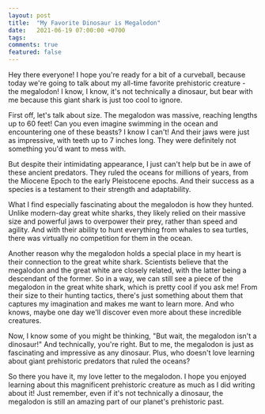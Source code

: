 ```yaml
---
layout: post
title:  "My Favorite Dinosaur is Megalodon"
date:   2021-06-19 07:00:00 +0700
tags: 
comments: true
featured: false
---
```


Hey there everyone! I hope you're ready for a bit of a curveball, because today we're going to talk about my all-time favorite prehistoric creature - the megalodon! I know, I know, it's not technically a dinosaur, but bear with me because this giant shark is just too cool to ignore.

First off, let's talk about size. The megalodon was massive, reaching lengths up to 60 feet! Can you even imagine swimming in the ocean and encountering one of these beasts? I know I can't! And their jaws were just as impressive, with teeth up to 7 inches long. They were definitely not something you'd want to mess with.

But despite their intimidating appearance, I just can't help but be in awe of these ancient predators. They ruled the oceans for millions of years, from the Miocene Epoch to the early Pleistocene epochs. And their success as a species is a testament to their strength and adaptability.

What I find especially fascinating about the megalodon is how they hunted. Unlike modern-day great white sharks, they likely relied on their massive size and powerful jaws to overpower their prey, rather than speed and agility. And with their ability to hunt everything from whales to sea turtles, there was virtually no competition for them in the ocean.

Another reason why the megalodon holds a special place in my heart is their connection to the great white shark. Scientists believe that the megalodon and the great white are closely related, with the latter being a descendant of the former. So in a way, we can still see a piece of the megalodon in the great white shark, which is pretty cool if you ask me! From their size to their hunting tactics, there's just something about them that captures my imagination and makes me want to learn more. And who knows, maybe one day we'll discover even more about these incredible creatures.

Now, I know some of you might be thinking, "But wait, the megalodon isn't a dinosaur!" And technically, you're right. But to me, the megalodon is just as fascinating and impressive as any dinosaur. Plus, who doesn't love learning about giant prehistoric predators that ruled the oceans?

So there you have it, my love letter to the megalodon. I hope you enjoyed learning about this magnificent prehistoric creature as much as I did writing about it! Just remember, even if it's not technically a dinosaur, the megalodon is still an amazing part of our planet's prehistoric past.

